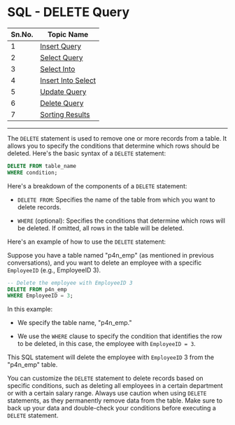 # SQL - DELETE Query

| Sn.No. | Topic Name             |
|--------|------------------------|
| 1      | [Insert Query](InsertQuery.md)          |
| 2      | [Select Query](SelectQuery.md)          |
| 3      | [Select Into](SelectInto.md)            |
| 4      | [Insert Into Select](InsertIntoSelect.md)|
| 5      | [Update Query](UpdateQuery.md)          |
| 6      | [Delete Query](DeleteQuery.md)          |
| 7      | [Sorting Results](SortingResults.md)    |
---------

The `DELETE` statement is used to remove one or more records from a table. It allows you to specify the conditions that determine which rows should be deleted. Here's the basic syntax of a `DELETE` statement:

```sql
DELETE FROM table_name
WHERE condition;
```

Here's a breakdown of the components of a `DELETE` statement:

- `DELETE FROM`: Specifies the name of the table from which you want to delete records.

- `WHERE` (optional): Specifies the conditions that determine which rows will be deleted. If omitted, all rows in the table will be deleted.

Here's an example of how to use the `DELETE` statement:

Suppose you have a table named "p4n_emp" (as mentioned in previous conversations), and you want to delete an employee with a specific `EmployeeID` (e.g., EmployeeID 3).

```sql
-- Delete the employee with EmployeeID 3
DELETE FROM p4n_emp
WHERE EmployeeID = 3;
```

In this example:

- We specify the table name, "p4n_emp."

- We use the `WHERE` clause to specify the condition that identifies the row to be deleted, in this case, the employee with `EmployeeID = 3`.

This SQL statement will delete the employee with `EmployeeID` 3 from the "p4n_emp" table.

You can customize the `DELETE` statement to delete records based on specific conditions, such as deleting all employees in a certain department or with a certain salary range. Always use caution when using `DELETE` statements, as they permanently remove data from the table. Make sure to back up your data and double-check your conditions before executing a `DELETE` statement.
